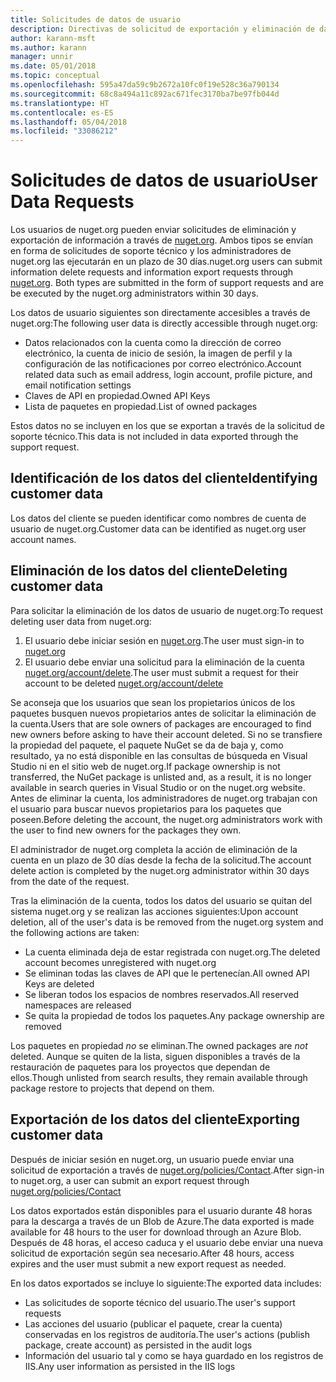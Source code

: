 ```yaml
---
title: Solicitudes de datos de usuario
description: Directivas de solicitud de exportación y eliminación de datos de usuario
author: karann-msft
ms.author: karann
manager: unnir
ms.date: 05/01/2018
ms.topic: conceptual
ms.openlocfilehash: 595a47da59c9b2672a10fc0f19e528c36a790134
ms.sourcegitcommit: 68c8a494a11c892ac671fec3170ba7be97fb044d
ms.translationtype: HT
ms.contentlocale: es-ES
ms.lasthandoff: 05/04/2018
ms.locfileid: "33086212"
---
```

# <a name="user-data-requests"></a><span data-ttu-id="13987-103">Solicitudes de datos de usuario</span><span class="sxs-lookup"><span data-stu-id="13987-103">User Data Requests</span></span>

<span data-ttu-id="13987-104">Los usuarios de nuget.org pueden enviar solicitudes de eliminación y exportación de información a través de [nuget.org](https://www.nuget.org). Ambos tipos se envían en forma de solicitudes de soporte técnico y los administradores de nuget.org las ejecutarán en un plazo de 30 días.</span><span class="sxs-lookup"><span data-stu-id="13987-104">nuget.org users can submit information delete requests and information export requests through [nuget.org](https://www.nuget.org). Both types are submitted in the form of support requests and are be executed by the nuget.org administrators within 30 days.</span></span>

<span data-ttu-id="13987-105">Los datos de usuario siguientes son directamente accesibles a través de nuget.org:</span><span class="sxs-lookup"><span data-stu-id="13987-105">The following user data is directly accessible through nuget.org:</span></span>

* <span data-ttu-id="13987-106">Datos relacionados con la cuenta como la dirección de correo electrónico, la cuenta de inicio de sesión, la imagen de perfil y la configuración de las notificaciones por correo electrónico.</span><span class="sxs-lookup"><span data-stu-id="13987-106">Account related data such as email address, login account, profile picture, and email notification settings</span></span>
* <span data-ttu-id="13987-107">Claves de API en propiedad.</span><span class="sxs-lookup"><span data-stu-id="13987-107">Owned API Keys</span></span>
* <span data-ttu-id="13987-108">Lista de paquetes en propiedad.</span><span class="sxs-lookup"><span data-stu-id="13987-108">List of owned packages</span></span>

<span data-ttu-id="13987-109">Estos datos no se incluyen en los que se exportan a través de la solicitud de soporte técnico.</span><span class="sxs-lookup"><span data-stu-id="13987-109">This data is not included in data exported through the support request.</span></span>

## <a name="identifying-customer-data"></a><span data-ttu-id="13987-110">Identificación de los datos del cliente</span><span class="sxs-lookup"><span data-stu-id="13987-110">Identifying customer data</span></span>

<span data-ttu-id="13987-111">Los datos del cliente se pueden identificar como nombres de cuenta de usuario de nuget.org.</span><span class="sxs-lookup"><span data-stu-id="13987-111">Customer data can be identified as nuget.org user account names.</span></span>

## <a name="deleting-customer-data"></a><span data-ttu-id="13987-112">Eliminación de los datos del cliente</span><span class="sxs-lookup"><span data-stu-id="13987-112">Deleting customer data</span></span>

<span data-ttu-id="13987-113">Para solicitar la eliminación de los datos de usuario de nuget.org:</span><span class="sxs-lookup"><span data-stu-id="13987-113">To request deleting user data from nuget.org:</span></span>

1. <span data-ttu-id="13987-114">El usuario debe iniciar sesión en [nuget.org](https://www.nuget.org).</span><span class="sxs-lookup"><span data-stu-id="13987-114">The user must sign-in to [nuget.org](https://www.nuget.org)</span></span>
1. <span data-ttu-id="13987-115">El usuario debe enviar una solicitud para la eliminación de la cuenta [nuget.org/account/delete](https://www.nuget.org/account/delete).</span><span class="sxs-lookup"><span data-stu-id="13987-115">The user must submit a request for their account to be deleted [nuget.org/account/delete](https://www.nuget.org/account/delete)</span></span>

<span data-ttu-id="13987-116">Se aconseja que los usuarios que sean los propietarios únicos de los paquetes busquen nuevos propietarios antes de solicitar la eliminación de la cuenta.</span><span class="sxs-lookup"><span data-stu-id="13987-116">Users that are sole owners of packages are encouraged to find new owners before asking to have their account deleted.</span></span> <span data-ttu-id="13987-117">Si no se transfiere la propiedad del paquete, el paquete NuGet se da de baja y, como resultado, ya no está disponible en las consultas de búsqueda en Visual Studio ni en el sitio web de nuget.org.</span><span class="sxs-lookup"><span data-stu-id="13987-117">If package ownership is not transferred, the NuGet package is unlisted and, as a result, it is no longer available in search queries in Visual Studio or on the nuget.org website.</span></span> <span data-ttu-id="13987-118">Antes de eliminar la cuenta, los administradores de nuget.org trabajan con el usuario para buscar nuevos propietarios para los paquetes que poseen.</span><span class="sxs-lookup"><span data-stu-id="13987-118">Before deleting the account, the nuget.org administrators work with the user to find new owners for the packages they own.</span></span>

<span data-ttu-id="13987-119">El administrador de nuget.org completa la acción de eliminación de la cuenta en un plazo de 30 días desde la fecha de la solicitud.</span><span class="sxs-lookup"><span data-stu-id="13987-119">The account delete action is completed by the nuget.org administrator within 30 days from the date of the request.</span></span>

<span data-ttu-id="13987-120">Tras la eliminación de la cuenta, todos los datos del usuario se quitan del sistema nuget.org y se realizan las acciones siguientes:</span><span class="sxs-lookup"><span data-stu-id="13987-120">Upon account deletion, all of the user's data is be removed from the nuget.org system and the following actions are taken:</span></span>

* <span data-ttu-id="13987-121">La cuenta eliminada deja de estar registrada con nuget.org.</span><span class="sxs-lookup"><span data-stu-id="13987-121">The deleted account becomes unregistered with nuget.org</span></span>
* <span data-ttu-id="13987-122">Se eliminan todas las claves de API que le pertenecían.</span><span class="sxs-lookup"><span data-stu-id="13987-122">All owned API Keys are deleted</span></span>
* <span data-ttu-id="13987-123">Se liberan todos los espacios de nombres reservados.</span><span class="sxs-lookup"><span data-stu-id="13987-123">All reserved namespaces are released</span></span>
* <span data-ttu-id="13987-124">Se quita la propiedad de todos los paquetes.</span><span class="sxs-lookup"><span data-stu-id="13987-124">Any package ownership are removed</span></span>

<span data-ttu-id="13987-125">Los paquetes en propiedad *no* se eliminan.</span><span class="sxs-lookup"><span data-stu-id="13987-125">The owned packages are *not* deleted.</span></span> <span data-ttu-id="13987-126">Aunque se quiten de la lista, siguen disponibles a través de la restauración de paquetes para los proyectos que dependan de ellos.</span><span class="sxs-lookup"><span data-stu-id="13987-126">Though unlisted from search results, they remain available through package restore to projects that depend on them.</span></span>

## <a name="exporting-customer-data"></a><span data-ttu-id="13987-127">Exportación de los datos del cliente</span><span class="sxs-lookup"><span data-stu-id="13987-127">Exporting customer data</span></span>

<span data-ttu-id="13987-128">Después de iniciar sesión en nuget.org, un usuario puede enviar una solicitud de exportación a través de [nuget.org/policies/Contact](https://www.nuget.org/policies/Contact).</span><span class="sxs-lookup"><span data-stu-id="13987-128">After sign-in to nuget.org, a user can submit an export request through [nuget.org/policies/Contact](https://www.nuget.org/policies/Contact)</span></span>

<span data-ttu-id="13987-129">Los datos exportados están disponibles para el usuario durante 48 horas para la descarga a través de un Blob de Azure.</span><span class="sxs-lookup"><span data-stu-id="13987-129">The data exported is made available for 48 hours to the user for download through an Azure Blob.</span></span> <span data-ttu-id="13987-130">Después de 48 horas, el acceso caduca y el usuario debe enviar una nueva solicitud de exportación según sea necesario.</span><span class="sxs-lookup"><span data-stu-id="13987-130">After 48 hours, access expires and the user must submit a new export request as needed.</span></span>

<span data-ttu-id="13987-131">En los datos exportados se incluye lo siguiente:</span><span class="sxs-lookup"><span data-stu-id="13987-131">The exported data includes:</span></span>

* <span data-ttu-id="13987-132">Las solicitudes de soporte técnico del usuario.</span><span class="sxs-lookup"><span data-stu-id="13987-132">The user's support requests</span></span>
* <span data-ttu-id="13987-133">Las acciones del usuario (publicar el paquete, crear la cuenta) conservadas en los registros de auditoría.</span><span class="sxs-lookup"><span data-stu-id="13987-133">The user's actions (publish package, create account) as persisted in the audit logs</span></span>
* <span data-ttu-id="13987-134">Información del usuario tal y como se haya guardado en los registros de IIS.</span><span class="sxs-lookup"><span data-stu-id="13987-134">Any user information as persisted in the IIS logs</span></span>

